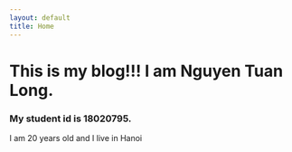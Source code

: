 ```yaml
---
layout: default
title: Home
---
```

<h1>This is my blog!!! I am Nguyen Tuan Long.</h1>
<h3>My student id is 18020795.</h3>
<p>I am 20 years old and I live in Hanoi</p>